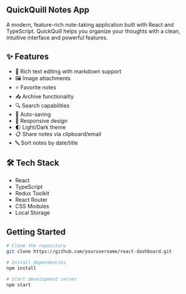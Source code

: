 ## QuickQuill Notes App

A modern, feature-rich note-taking application built with React and TypeScript. QuickQuill helps you organize your thoughts with a clean, intuitive interface and powerful features.

## ✨ Features

- 📝 Rich text editing with markdown support
- 🖼️ Image attachments
- ⭐ Favorite notes
- 📥 Archive functionality
- 🔍 Search capabilities
- 🔄 Auto-saving
- 📱 Responsive design
- 🌓 Light/Dark theme
- 📋 Share notes via clipboard/email
- 🔤 Sort notes by date/title

## 🛠️ Tech Stack

- React
- TypeScript
- Redux Toolkit
- React Router
- CSS Modules
- Local Storage

## Getting Started

```bash
# Clone the repository
git clone https://github.com/yourusername/react-dashboard.git

# Install dependencies
npm install

# Start development server
npm start
```

